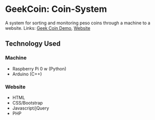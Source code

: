 # GeekCoin: Coin-System

  A system for sorting and monitoring peso coins through a machine to a website. 
Links: [Geek Coin Demo](https://www.youtube.com/watch?v=LxUQS6OEqfE), [Website](http://geekcoin.online/)
## Technology Used
### Machine
- Raspberry Pi 0 w (Python)
- Arduino (C++)
### Website
- HTML
- CSS/Bootstrap
- Javascript/jQuery
- PHP
